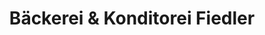---
title: "Bäckerei & Konditorei Fiedler"
url: /schleusingen/baeckerei-und-konditorei-fiedler-hauptstrasse/
shop: Bäckerei
---